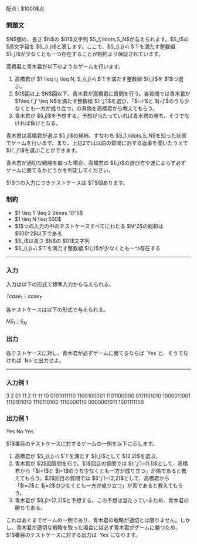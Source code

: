 
<div>

<span>

<span>

<p>
配点 : $1000$点
</p>

<div>

<section>

### **問題文**

<p>
$N$個の、長さ $N$の $01$文字列 $S_1,\ldots,S_N$が与えられます。$S_i$の $j$文字目を $S_{i,j}$と表します。ここで、$S_{i,j}=\ $`1`を満たす整数組 $(i,j)$が少なくとも一つ存在することが制約より保証されています。
</p>

<p>
高橋君と青木君が以下のようなゲームを行います。
</p>

<ol>

<li>
高橋君が $1 \leq i,j \leq N, S_{i,j}=\ $`1`を満たす整数組 $(i,j)$を $1$つ選ぶ。
</li>

<li>
$0$回以上 $N$回以下、青木君が高橋君に質問を行う。各質問では青木君が $1\leq i',j' \leq N$を満たす整数組 $(i',j')$を選び、「$i=i'$と $j=j'$のうち少なくとも一方が成り立つ」の真偽を高橋君から教えてもらう。
</li>

<li>
青木君が $(i,j)$を予想する。予想が当たっていれば青木君の勝ち、そうでなければ負けとなる。
</li>

</ol>

<p>
青木君は高橋君が選ぶ $(i,j)$の候補、すなわち $S_1,\ldots,S_N$を知った状態でゲームを行います。また、上記2では以前の質問に対する返事を聞いたうえで $(i', j')$を選ぶことができます。
</p>

<p>
青木君が適切な戦略を取った場合、高橋君の $(i,j)$の選び方や運によらず必ずゲームに勝てるかどうかを判定してください。
</p>

<p>
$1$つの入力につきテストケースは $T$個あります。
</p>

</section>

</div>

<div>

<section>

### **制約**

<ul>

<li>
$1 \leq T \leq 2 \times 10^5$
</li>

<li>
$1 \leq N \leq 500$
</li>

<li>
$1$つの入力の中のテストケースすべてにわたる $N^2$の総和は  $500^2$以下である
</li>

<li>
$S_i$は長さ $N$の $01$文字列
</li>

<li>
$S_{i,j}=\ $`1`を満たす整数組 $(i,j)$が少なくとも一つ存在する
</li>

</ul>

</section>

</div>

---

<div>

<div>

<section>

### **入力**

<p>
入力は以下の形式で標準入力から与えられる。
</p>

<div>

$T$$case_1$$\vdots$$case_T$
</div>

<p>
各テストケースは以下の形式で与えられる。
</p>

<div>

$N$$S_1$$\vdots$$S_N$
</div>

</section>

</div>

<div>

<section>

### **出力**

<p>
各テストケースに対し、青木君が必ずゲームに勝てるならば `Yes`と、そうでなければ `No`と出力せよ。
</p>

</section>

</div>

</div>

---

<div>

<section>

### **入力例 1**

<div>

3
2
01
11
2
11
11
10
0101011110
1100100001
1101100000
0111101010
1000011001
1110101010
1110110100
1110000110
0000001011
1001111100

</div>

</section>

</div>

<div>

<section>

### **出力例 1**

<div>

Yes
No
Yes

</div>

<p>
$1$番目のテストケースに対するゲームの一例を以下に示します。
</p>

<ol>

<li>
高橋君が $S_{i,j}=\ $`1`を満たす $(i,j)$として $(2,2)$を選ぶ。
</li>

<li>
青木君が $2$回質問を行う。$1$回目の質問では $(i',j')=(1,1)$として、高橋君から「$i=1$と $j=1$のうち少なくとも一方が成り立つ」が偽であると教えてもらう。$2$回目の質問では $(i',j')=(2,2)$として、高橋君から「$i=2$と $j=2$の少なくとも一方が成り立つ」が真であると教えてもらう。
</li>

<li>
青木君が $(i,j)=(2,2)$と予想する。この予想は当たっているため、青木君の勝ちである。
</li>

</ol>

<p>
これはあくまでゲームの一例であり、青木君の戦略が適切とは限りません。しかし、青木君が適切な戦略を取った場合には必ず青木君がゲームに勝つため、$1$番目のテストケースに対する出力は `Yes`になります。
</p>

</section>

</div>

</span>

</span>

</div>
